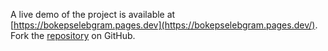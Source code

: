 A live demo of the project is available at [https://bokepselebgram.pages.dev](https://bokepselebgram.pages.dev/).
Fork the [repository](https://github.com/bulangpintu/bokepngentot) on GitHub.